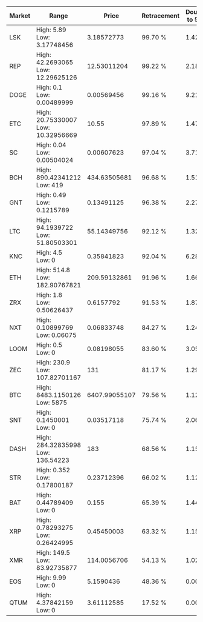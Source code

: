 | Market | Range | Price| Retracement | Doubles to 50% |
| --- | --- | --- | --- | --- |
| LSK | High: 5.89<br />Low: 3.17748456 | 3.18572773 | 99.70 % | 1.42 |
| REP | High: 42.2693065<br />Low: 12.29625126 | 12.53011204 | 99.22 % | 2.18 |
| DOGE | High: 0.1<br />Low: 0.00489999 | 0.00569456 | 99.16 % | 9.21 |
| ETC | High: 20.75330007<br />Low: 10.32956669 | 10.55 | 97.89 % | 1.47 |
| SC | High: 0.04<br />Low: 0.00504024 | 0.00607623 | 97.04 % | 3.71 |
| BCH | High: 890.42341212<br />Low: 419 | 434.63505681 | 96.68 % | 1.51 |
| GNT | High: 0.49<br />Low: 0.1215789 | 0.13491125 | 96.38 % | 2.27 |
| LTC | High: 94.1939722<br />Low: 51.80503301 | 55.14349756 | 92.12 % | 1.32 |
| KNC | High: 4.5<br />Low: 0 | 0.35841823 | 92.04 % | 6.28 |
| ETH | High: 514.8<br />Low: 182.90767821 | 209.59132861 | 91.96 % | 1.66 |
| ZRX | High: 1.8<br />Low: 0.50626437 | 0.6157792 | 91.53 % | 1.87 |
| NXT | High: 0.10899769<br />Low: 0.06075 | 0.06833748 | 84.27 % | 1.24 |
| LOOM | High: 0.5<br />Low: 0 | 0.08198055 | 83.60 % | 3.05 |
| ZEC | High: 230.9<br />Low: 107.82701167 | 131 | 81.17 % | 1.29 |
| BTC | High: 8483.1150126<br />Low: 5875 | 6407.99055107 | 79.56 % | 1.12 |
| SNT | High: 0.1450001<br />Low: 0 | 0.03517118 | 75.74 % | 2.06 |
| DASH | High: 284.32835998<br />Low: 136.54223 | 183 | 68.56 % | 1.15 |
| STR | High: 0.352<br />Low: 0.17800187 | 0.23712396 | 66.02 % | 1.12 |
| BAT | High: 0.44789409<br />Low: 0 | 0.155 | 65.39 % | 1.44 |
| XRP | High: 0.78293275<br />Low: 0.26424995 | 0.45450003 | 63.32 % | 1.15 |
| XMR | High: 149.5<br />Low: 83.92735877 | 114.0056706 | 54.13 % | 1.02 |
| EOS | High: 9.99<br />Low: 0 | 5.1590436 | 48.36 % | 0.00 |
| QTUM | High: 4.37842159<br />Low: 0 | 3.61112585 | 17.52 % | 0.00 |
